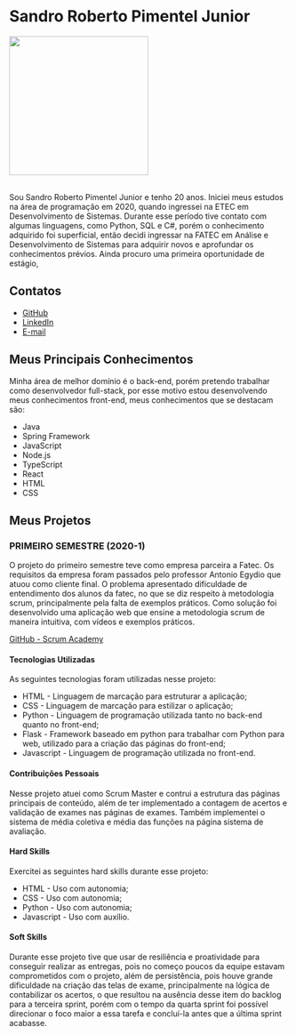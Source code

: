 # Sandro Roberto Pimentel Junior

<img src="https://github.com/user-attachments/assets/a101d5a8-74ec-4664-a8e9-1b82e6d60175" width="250"/> 

<br>
<br>

Sou Sandro Roberto Pimentel Junior e tenho 20 anos. Iniciei meus estudos na área de programação em 2020, quando ingressei na ETEC em Desenvolvimento de Sistemas. Durante esse período tive contato com algumas linguagens, como Python, SQL e C#, porém o conhecimento adquirido foi superficial, então decidi ingressar na FATEC em Análise e Desenvolvimento de Sistemas para adquirir novos e aprofundar os conhecimentos prévios. 
Ainda procuro uma primeira oportunidade de estágio, 

## Contatos

- [GitHub](https://github.com/Sandro-Pimentel)
- [LinkedIn](https://www.linkedin.com/in/sandro-roberto-pimentel-junior-1287a3254/)
- [E-mail](mailto:sandro.pimentel.junior@gmail.com)

## Meus Principais Conhecimentos

Minha área de melhor domínio é o back-end, porém pretendo trabalhar como desenvolvedor full-stack, por esse motivo estou desenvolvendo meus conhecimentos front-end, meus conhecimentos que se destacam são:

- Java
- Spring Framework
- JavaScript
- Node.js
- TypeScript
- React
- HTML
- CSS
  
## Meus Projetos

### PRIMEIRO SEMESTRE (2020-1)

O projeto do primeiro semestre teve como empresa parceira a Fatec. Os requisitos da empresa foram passados pelo professor Antonio Egydio que atuou como cliente final.
O problema apresentado dificuldade de entendimento dos alunos da fatec, no que se diz respeito à metodologia scrum, principalmente pela falta de exemplos práticos.
Como solução foi desenvolvido uma aplicação web que ensine a metodologia scrum de maneira intuitiva, com vídeos e exemplos práticos.

[GitHub - Scrum Academy](https://github.com/Sandro-Pimentel/AReS)


#### Tecnologias Utilizadas

As seguintes tecnologias foram utilizadas nesse projeto:

- HTML - Linguagem de marcação para estruturar a aplicação;
- CSS - Linguagem de marcação para estilizar o aplicação;
- Python - Linguagem de programação utilizada tanto no back-end quanto no front-end;
- Flask - Framework baseado em python para trabalhar com Python para web, utilizado para a criação das páginas do front-end;
- Javascript - Linguagem de programação utilizada no front-end.

#### Contribuições Pessoais

Nesse projeto atuei como Scrum Master e contrui a estrutura das páginas principais de conteúdo, além de ter implementado a contagem de acertos e validação de exames nas páginas de exames. Também implementei o sistema de média coletiva e média das funções na página sistema de avaliação.

#### Hard Skills

Exercitei as seguintes hard skills durante esse projeto:

- HTML - Uso com autonomia;
- CSS - Uso com autonomia;
- Python - Uso com autonomia;
- Javascript - Uso com auxílio.

#### Soft Skills

Durante esse projeto tive que usar de resiliência e proatividade para conseguir realizar as entregas, pois no começo poucos da equipe estavam comprometidos com o projeto, além de persistência, pois houve grande dificuldade na criação das telas de exame, principalmente na lógica de contabilizar os acertos, o que resultou na ausência desse item do backlog para a terceira sprint, porém com o tempo da quarta sprint foi possível direcionar o foco maior a essa tarefa e concluí-la antes que a última sprint acabasse.
